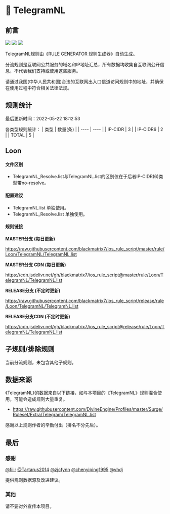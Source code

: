 # 🧸 TelegramNL

## 前言

![](https://shields.io/badge/-移除重复规则-ff69b4) ![](https://shields.io/badge/-DOMAIN与DOMAIN--SUFFIX合并-green) ![](https://shields.io/badge/-IP--CIDR(6)合并-blueviolet) 

TelegramNL规则由《RULE GENERATOR 规则生成器》自动生成。

分流规则是互联网公共服务的域名和IP地址汇总，所有数据均收集自互联网公开信息，不代表我们支持或使用这些服务。

请通过我国(中华人民共和国)合法的互联网出入口信道访问规则中的地址，并确保在使用过程中符合相关法律法规。

## 规则统计

最后更新时间：2022-05-22 18:12:53

各类型规则统计：
| 类型 | 数量(条)  | 
| ---- | ----  |
| IP-CIDR | 3  | 
| IP-CIDR6 | 2  | 
| TOTAL | 5  | 


## Loon 

#### 文件区别
- TelegramNL_Resolve.list与TelegramNL.list的区别仅在于后者IP-CIDR(6)类型带no-resolve。

#### 配置建议
- TelegramNL.list 单独使用。
- TelegramNL_Resolve.list 单独使用。

#### 规则链接
**MASTER分支 (每日更新)**

https://raw.githubusercontent.com/blackmatrix7/ios_rule_script/master/rule/Loon/TelegramNL/TelegramNL.list

**MASTER分支 CDN (每日更新)**

https://cdn.jsdelivr.net/gh/blackmatrix7/ios_rule_script@master/rule/Loon/TelegramNL/TelegramNL.list

**RELEASE分支 (不定时更新)**

https://raw.githubusercontent.com/blackmatrix7/ios_rule_script/release/rule/Loon/TelegramNL/TelegramNL.list

**RELEASE分支CDN (不定时更新)**

https://cdn.jsdelivr.net/gh/blackmatrix7/ios_rule_script@release/rule/Loon/TelegramNL/TelegramNL.list

## 子规则/排除规则


当前分流规则，未包含其他子规则。

## 数据来源

《TelegramNL》的数据来自以下链接，如与本项目的《TelegramNL》规则混合使用，可能会造成规则大量重复。

- https://raw.githubusercontent.com/DivineEngine/Profiles/master/Surge/Ruleset/Extra/Telegram/TelegramNL.list


感谢以上规则作者的辛勤付出（排名不分先后）。

## 最后

### 感谢

[@fiiir](https://github.com/fiiir) [@Tartarus2014](https://github.com/Tartarus2014) [@zjcfynn](https://github.com/zjcfynn) [@chenyiping1995](https://github.com/chenyiping1995) [@vhdj](https://github.com/vhdj)

提供规则数据源及改进建议。

### 其他

请不要对外宣传本项目。